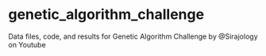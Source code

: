 # genetic_algorithm_challenge
Data files, code, and results for Genetic Algorithm Challenge by @Sirajology on Youtube
